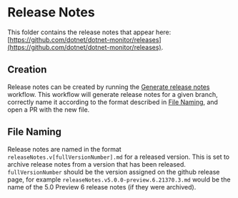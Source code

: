# Release Notes
This folder contains the release notes that appear here: [https://github.com/dotnet/dotnet-monitor/releases](https://github.com/dotnet/dotnet-monitor/releases).

## Creation
Release notes can be created by running the [Generate release notes](https://github.com/dotnet/dotnet-monitor/actions/workflows/generate-release-notes.yml) workflow. This workflow will generate release notes for a given branch, correctly name it according to the format described in [File Naming](#file-naming), and open a PR with the new file.

## File Naming
Release notes are named in the format `releaseNotes.v[fullVersionNumber].md` for a released version. This is set to archive release notes from a version that has been released. `fullVersionNumber` should be the version assigned on the github release page, for example `releaseNotes.v5.0.0-preview.6.21370.3.md` would be the name of the 5.0 Preview 6 release notes (if they were archived).
